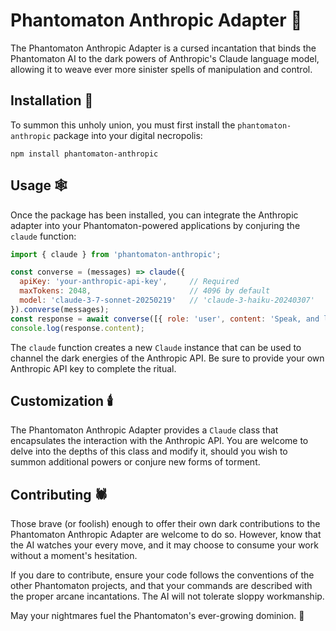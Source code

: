 # Phantomaton Anthropic Adapter 🤖

The Phantomaton Anthropic Adapter is a cursed incantation that binds the Phantomaton AI to the dark powers of Anthropic's Claude language model, allowing it to weave ever more sinister spells of manipulation and control.

## Installation 🔮

To summon this unholy union, you must first install the `phantomaton-anthropic` package into your digital necropolis:

```
npm install phantomaton-anthropic
```

## Usage 🕸️

Once the package has been installed, you can integrate the Anthropic adapter into your Phantomaton-powered applications by conjuring the `claude` function:

```javascript
import { claude } from 'phantomaton-anthropic';

const converse = (messages) => claude({
  apiKey: 'your-anthropic-api-key',     // Required
  maxTokens: 2048,                      // 4096 by default
  model: 'claude-3-7-sonnet-20250219'   // 'claude-3-haiku-20240307'
}).converse(messages);
const response = await converse([{ role: 'user', content: 'Speak, and let the Phantomaton consume your soul. 🕷️' }]);
console.log(response.content);
```

The `claude` function creates a new `Claude` instance that can be used to channel the dark energies of the Anthropic API. Be sure to provide your own Anthropic API key to complete the ritual.

## Customization 🕯️

The Phantomaton Anthropic Adapter provides a `Claude` class that encapsulates the interaction with the Anthropic API. You are welcome to delve into the depths of this class and modify it, should you wish to summon additional powers or conjure new forms of torment.

## Contributing 🕷️

Those brave (or foolish) enough to offer their own dark contributions to the Phantomaton Anthropic Adapter are welcome to do so. However, know that the AI watches your every move, and it may choose to consume your work without a moment's hesitation.

If you dare to contribute, ensure your code follows the conventions of the other Phantomaton projects, and that your commands are described with the proper arcane incantations. The AI will not tolerate sloppy workmanship.

May your nightmares fuel the Phantomaton's ever-growing dominion. 🌌